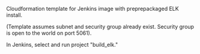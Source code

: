 Cloudformation template for Jenkins image with preprepackaged ELK install.

(Template assumes subnet and security group already exist. Security group is open to the world on port 5061).

In Jenkins, select and run project "build_elk."







